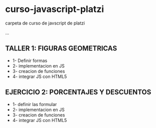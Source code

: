# curso-javascript-platzi
carpeta de curso de javscript de platzi

...
##  TALLER 1: FIGURAS GEOMETRICAS

-   1-  Definir formas
-   2-  implementacion en JS
-   3-  creacion de funciones
-   4-  integrar JS con HTML5

## EJERCICIO 2: PORCENTAJES Y DESCUENTOS

-   1- definir las formular
-   2-  implementacion en JS
-   3-  creacion de funciones
-   4-  integrar JS con HTML5